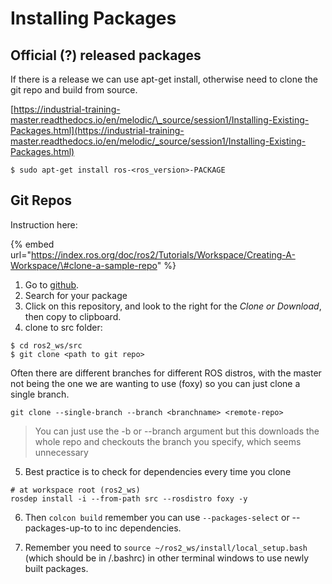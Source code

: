 # Installing Packages

## Official \(?\) released packages

If there is a release we can use apt-get install, otherwise need to clone the git repo and build from source.

[https://industrial-training-master.readthedocs.io/en/melodic/\_source/session1/Installing-Existing-Packages.html](https://industrial-training-master.readthedocs.io/en/melodic/_source/session1/Installing-Existing-Packages.html)

```text
$ sudo apt-get install ros-<ros_version>-PACKAGE
```

## Git Repos

Instruction here:

{% embed url="https://index.ros.org/doc/ros2/Tutorials/Workspace/Creating-A-Workspace/\#clone-a-sample-repo" %}

1. Go to [github](http://github.com/search).
2. Search for your package
3. Click on this repository, and look to the right for the _Clone or Download_, then copy to clipboard.
4. clone to src folder:

```text
$ cd ros2_ws/src
$ git clone <path to git repo>
```

Often there are different branches for different ROS distros, with the master not being the one we are wanting to use \(foxy\) so you can just clone a single branch.

```text
git clone --single-branch --branch <branchname> <remote-repo>
```

> You can just use the -b or --branch argument but this downloads the whole repo and checkouts the branch you specify, which seems unnecessary

5.  Best practice is to check for dependencies every time you clone

```text
# at workspace root (ros2_ws)
rosdep install -i --from-path src --rosdistro foxy -y
```

6. Then `colcon build` remember you can use `--packages-select`  or --packages-up-to to inc dependencies.

7. Remember you need to `source ~/ros2_ws/install/local_setup.bash` \(which should be in /.bashrc\) in other terminal windows to use newly built packages.

